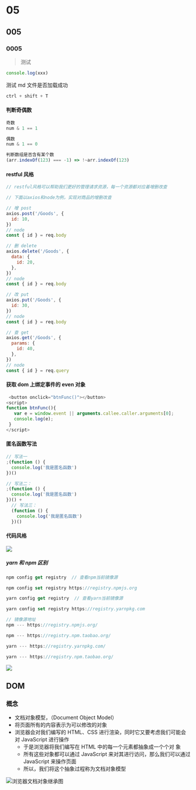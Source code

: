 # 05

## 005

### 0005

> 测试

```js
console.log(xxx)
```

测试 md 文件是否加载成功

```js
ctrl + shift + T
```

#### 判断奇偶数

```js
奇数
num & 1 == 1

偶数
num & 1 == 0

判断数组是否含有某个数
(arr.indexOf(123) === -1) => !~arr.indexOf(123)
```

#### restful 风格

```js
// restful风格可以帮助我们更好的管理请求资源，每一个资源都对应着增删改查

// 下面以axios和node为例，实现对商品的增删改查

// 增 post
axios.post('/Goods', {
  id: 10,
})
// node
const { id } = req.body

// 删 delete
axios.delete('/Goods', {
  data: {
    id: 20,
  },
})
// node
const { id } = req.body

// 改 put
axios.put('/Goods', {
  id: 30,
})
// node
const { id } = req.body

// 查 get
axios.get('/Goods', {
  params: {
    id: 40,
  },
})
// node
const { id } = req.query
```

#### 获取 dom 上绑定事件的 even 对象

```js
 <button οnclick="btnFunc()"></button>
<script>
function btnFunc(){
   var e = window.event || arguments.callee.caller.arguments[0];
   console.log(e);
 }
</script>
```

#### 匿名函数写法

```js
// 写法一
;(function () {
  console.log('我是匿名函数')
})()

// 写法二：
;(function () {
  console.log('我是匿名函数')
})() +
  // 写法三：
  (function () {
    console.log('我是匿名函数')
  })()
```

#### 代码风格

![](https://img-blog.csdnimg.cn/baa6af450e634c74afd2766145c72fe9.png)

##### yarn 和 npm 区别

```js
npm config get registry  // 查看npm当前镜像源

npm config set registry https://registry.npmjs.org

yarn config get registry  // 查看yarn当前镜像源

yarn config set registry https://registry.yarnpkg.com

// 镜像源地址
npm --- https://registry.npmjs.org/

npm --- https://registry.npm.taobao.org/

yarn --- https://registry.yarnpkg.com/

yarn --- https://registry.npm.taobao.org/
```

![](https://img-blog.csdnimg.cn/4cec90b05cb542709b05ffe3110ae62f.png)

## DOM

### 概念

- 文档对象模型，（Document Object Model）
- 将页面所有的内容表示为可以修改的对象
- 浏览器会对我们编写的 HTML、CSS 进行渲染，同时它又要考虑我们可能会对 JavaScript 进行操作
  - 于是浏览器将我们编写在 HTML 中的每一个元素都抽象成一个个对 象
  - 所有这些对象都可以通过 JavaScript 来对其进行访问，那么我们可以通过 JavaScript 来操作页面
  - 所以，我们将这个抽象过程称为文档对象模型

![浏览器文档对象继承图](https://img-blog.csdnimg.cn/95a3d4217b584c549b486e77bb469749.png)
